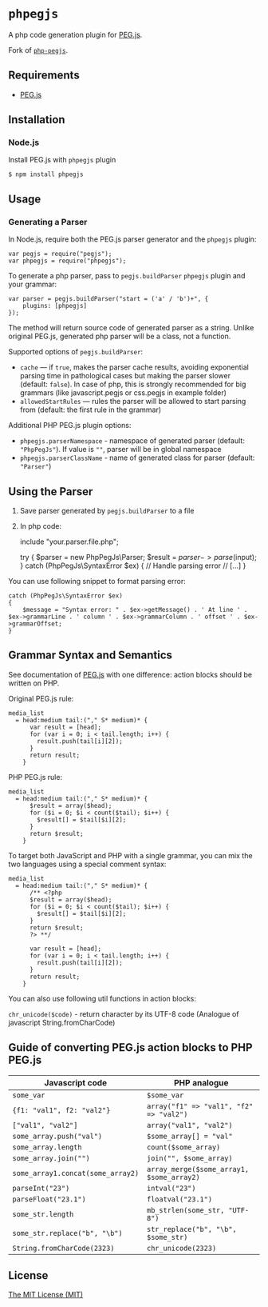 `phpegjs`
======

A php code generation plugin for
[PEG.js](https://github.com/dmajda/pegjs).

Fork of
[`php-pegjs`](https://github.com/Nordth/php-pegjs).

## Requirements

* [PEG.js](http://pegjs.majda.cz/) 

Installation
------------

### Node.js

Install PEG.js with `phpegjs` plugin

    $ npm install phpegjs

Usage
-----

### Generating a Parser

In Node.js, require both the PEG.js parser generator and the `phpegjs` plugin:

    var pegjs = require("pegjs");
    var phpegjs = require("phpegjs");

To generate a php parser, pass to `pegjs.buildParser` `phpegjs` plugin and your grammar:

    var parser = pegjs.buildParser("start = ('a' / 'b')+", {
        plugins: [phpegjs]
    });


The method will return source code of generated parser as a string. Unlike original PEG.js, generated php parser will be a class, not a function.

Supported options of `pegjs.buildParser`:

  * `cache` — if `true`, makes the parser cache results, avoiding exponential
    parsing time in pathological cases but making the parser slower (default:
    `false`). In case of php, this is strongly recommended for big grammars
    (like javascript.pegjs or css.pegjs in example folder)
  * `allowedStartRules` — rules the parser will be allowed to start parsing from
    (default: the first rule in the grammar)

Additional PHP PEG.js plugin options:  

  * `phpegjs.parserNamespace` - namespace of generated parser (default: `"PhpPegJs"`). If value is `""`, parser will be in global namespace
  * `phpegjs.parserClassName` - name of generated class for parser (default: `"Parser"`)

Using the Parser
----------------

1) Save parser generated by `pegjs.buildParser` to a file

2) In php code:

    include "your.parser.file.php";
    
    try
    {
        $parser = new PhpPegJs\Parser;
        $result = $parser->parse($input);
    }
    catch (PhpPegJs\SyntaxError $ex)
    {
        // Handle parsing error
        // [...]
    }

You can use following snippet to format parsing error:

    catch (PhpPegJs\SyntaxError $ex)
    {
        $message = "Syntax error: " . $ex->getMessage() . ' At line ' . $ex->grammarLine . ' column ' . $ex->grammarColumn . ' offset ' . $ex->grammarOffset;
    }

Grammar Syntax and Semantics
----------------------------

See documentation of [PEG.js](https://github.com/dmajda/pegjs#grammar-syntax-and-semantics) with one difference: action blocks should be written on PHP.

Original PEG.js rule:

    media_list
      = head:medium tail:("," S* medium)* {
          var result = [head];
          for (var i = 0; i < tail.length; i++) {
            result.push(tail[i][2]);
          }
          return result;
        }

PHP PEG.js rule:

    media_list
      = head:medium tail:("," S* medium)* {
          $result = array($head);
          for ($i = 0; $i < count($tail); $i++) {
            $result[] = $tail[$i][2];
          }
          return $result;
        }

To target both JavaScript and PHP with a single grammar, you can mix the two
languages using a special comment syntax:

    media_list
      = head:medium tail:("," S* medium)* {
          /** <?php
          $result = array($head);
          for ($i = 0; $i < count($tail); $i++) {
            $result[] = $tail[$i][2];
          }
          return $result;
          ?> **/

          var result = [head];
          for (var i = 0; i < tail.length; i++) {
            result.push(tail[i][2]);
          }
          return result;
        }

You can also use following util functions in action blocks:

`chr_unicode($code)` - return character by its UTF-8 code (Analogue of javascript  String.fromCharCode)

Guide of converting PEG.js action blocks to PHP PEG.js
------------------------------------------------------

| Javascript code                   | PHP analogue                              | 
| --------------------------------- | ----------------------------------------- |
| `some_var`                        | `$some_var`                               |
| `{f1: "val1", f2: "val2"}`        | `array("f1" => "val1", "f2" => "val2")`   |
| `["val1", "val2"]`                | `array("val1", "val2")`                   |
| `some_array.push("val")`          | `$some_array[] = "val"`                   |
| `some_array.length`               | `count($some_array)`                      |
| `some_array.join("")`             | `join("", $some_array)`                   |
| `some_array1.concat(some_array2)` | `array_merge($some_array1, $some_array2)` |
| `parseInt("23")`                  | `intval("23")`                            |
| `parseFloat("23.1")`              | `floatval("23.1")`                        |
| `some_str.length`                 | `mb_strlen(some_str, "UTF-8")`            |
| `some_str.replace("b", "\b")`     | `str_replace("b", "\b", $some_str)`       |
| `String.fromCharCode(2323)`       | `chr_unicode(2323)`                       |

License
-------

[The MIT License (MIT)](http://opensource.org/licenses/MIT)
